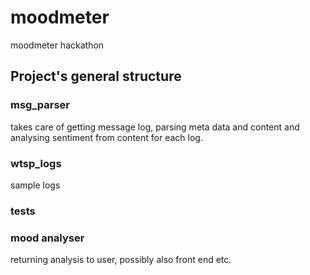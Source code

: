 # moodmeter
moodmeter hackathon

## Project's general structure

### msg_parser
takes care of getting message log, parsing meta data and content and analysing sentiment from content for each log.

### wtsp_logs
sample logs

### tests

### mood analyser
returning analysis to user, possibly also front end etc.